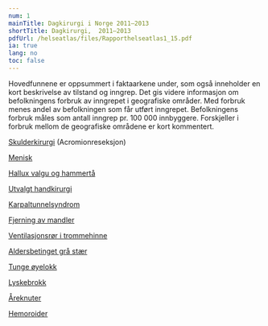 ```yaml
---
num: 1
mainTitle: Dagkirurgi i Norge 2011–2013
shortTitle: Dagkirurgi,  2011–2013
pdfUrl: /helseatlas/files/Rapporthelseatlas1_15.pdf
ia: true
lang: no
toc: false
---
```


<div className="ingress">
Hovedfunnene er oppsummert i faktaarkene under, som også inneholder en kort beskrivelse av tilstand og inngrep. Det gis videre informasjon om befolkningens forbruk av inngrepet i geografiske områder. Med forbruk menes andel av befolkningen som får utført inngrepet. Befolkningens forbruk måles som antall inngrep pr. 100 000 innbyggere. Forskjeller i forbruk mellom de geografiske områdene er kort kommentert.
</div>

[Skulderkirurgi](/helseatlas/files/Skulderreseksjon-2-.pdf) (Acromionreseksjon)

[Menisk](/helseatlas/files/Menisk-2-.pdf)

[Hallux valgu og hammertå](/helseatlas/files/Hammertaa-2-.pdf)

[Utvalgt handkirurgi](/helseatlas/files/Handkir-2-.pdf)

[Karpaltunnelsyndrom](/helseatlas/files/CTS-2-.pdf)

[Fjerning av mandler](/helseatlas/files/Tonsillektomi-2-.pdf)

[Ventilasjonsrør i trommehinne](/helseatlas/files/Oredren-3-.pdf)

[Aldersbetinget grå stær](/helseatlas/files/Katarakt-2-.pdf)

[Tunge øyelokk](/helseatlas/files/HengOye-2-.pdf)

[Lyskebrokk](/helseatlas/files/Lyskebrokk-2-.pdf)

[Åreknuter](/helseatlas/files/Varicer-2-.pdf)

[Hemoroider](/helseatlas/files/Hemoroider-2-.pdf)
